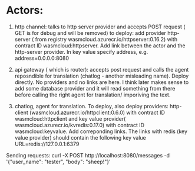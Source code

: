 # Actors:

1. http channel: talks to http server provider and accepts POST request ( GET is for debug and will be removed)
to deploy: add provider http-server ( from registry wasmcloud.azurecr.io/httpserver:0.16.2)  with contract ID wasmcloud:httpserver. Add link between the actor and the http-server provider. In key value specify address, e.g. address=0.0.0.0:8080

1. api gateway ( which is router): accepts post request and calls the agent reposndible for translation (chatlog - another misleading name).  Deploy directly. No providers and no links are here. I think later makes sense to add some database provider and it will read something from there before calling the right agent for translation/ imporiving the text.

3. chatlog, agent for translation. To deploy, also deploy providers: http-client (wasmcloud.azurecr.io/httpclient:0.6.0) with contract ID 	wasmcloud:httpclient and key value provider( wasmcloud.azurecr.io/kvredis:0.17.0) with contract ID wasmcloud:keyvalue. Add correponding links. The links with redis (key value provider) should contain the following key value URL=redis://127.0.0.1:6379


Sending requests: curl -X POST http://localhost:8080/messages -d '{"user_name": "tester", "body": "sheep!"}'  
